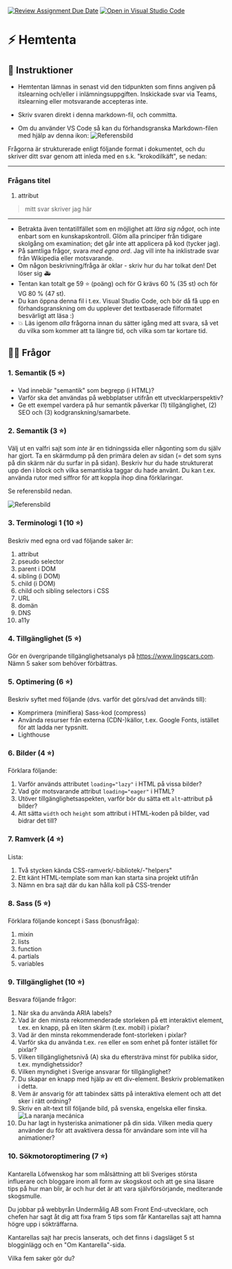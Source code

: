[![Review Assignment Due Date](https://classroom.github.com/assets/deadline-readme-button-24ddc0f5d75046c5622901739e7c5dd533143b0c8e959d652212380cedb1ea36.svg)](https://classroom.github.com/a/Tw1TFTlo)
[![Open in Visual Studio Code](https://classroom.github.com/assets/open-in-vscode-718a45dd9cf7e7f842a935f5ebbe5719a5e09af4491e668f4dbf3b35d5cca122.svg)](https://classroom.github.com/online_ide?assignment_repo_id=12690262&assignment_repo_type=AssignmentRepo)
# ⚡️ Hemtenta

## 📝 Instruktioner
- Hemtentan lämnas in senast vid den tidpunkten som finns angiven på itslearning och/eller i inlämningsuppgiften. Inskickade svar via Teams, itslearning eller motsvarande accepteras inte.

- Skriv svaren direkt i denna markdown-fil, och committa.

- Om du använder VS Code så kan du förhandsgranska Markdown-filen med hjälp av denna ikon: ![Referensbild](assets/preview-markdown.jpg)

Frågorna är strukturerade enligt följande format i dokumentet, och du skriver ditt svar genom att inleda med en s.k. "krokodilkäft", se nedan:

---
### Frågans titel
1. attribut
> mitt svar skriver jag här
---

- Betrakta även tentatillfället som en möjlighet att _lära sig något_, och inte enbart som en kunskapskontroll. Glöm alla principer från tidigare skolgång om examination; det går inte att applicera på kod (tycker jag).
- På samtliga frågor, svara _med egna ord_. Jag vill inte ha inklistrade svar från Wikipedia eller motsvarande.
- Om någon beskrivning/fråga är oklar - skriv hur du har tolkat den! Det löser sig 🚑️
- Tentan kan totalt ge 59 ⭐ (poäng) och för G krävs 60 % (35 st) och för VG 80 % (47 st).
- Du kan öppna denna fil i t.ex. Visual Studio Code, och bör då få upp en förhandsgranskning om du upplever det textbaserade filformatet besvärligt att läsa :)
- 💥 Läs igenom _alla_ frågorna innan du sätter igång med att svara, så vet du vilka som kommer att ta längre tid, och vilka som tar kortare tid.

## 🧑‍💻 Frågor

### 1. Semantik (5 ⭐)
- Vad innebär "semantik" som begrepp (i HTML)?
- Varför ska det användas på webbplatser utifrån ett utvecklarperspektiv?
- Ge ett exempel vardera på hur semantik påverkar (1) tillgänglighet, (2) SEO och (3) kodgranskning/samarbete.

### 2. Semantik (3 ⭐)
Välj ut en valfri sajt som _inte_ är en tidningssida eller någonting som du själv har gjort. Ta en skärmdump på den primära delen av sidan (= det som syns på din skärm när du surfar in på sidan). Beskriv hur du hade strukturerat upp den i block och vilka semantiska taggar du hade använt. Du kan t.ex. använda rutor med siffror för att koppla ihop dina förklaringar.

Se referensbild nedan.

![Referensbild](assets/semantik1.png)

### 3. Terminologi 1 (10 ⭐)
Beskriv med egna ord vad följande saker är:

1. attribut
2. pseudo selector
3. parent i DOM
4. sibling (i DOM)
5. child (i DOM)
6. child och sibling selectors i CSS
7. URL
8. domän
9. DNS
10. a11y

### 4. Tillgänglighet (5 ⭐)
Gör en övergripande tillgänglighetsanalys på https://www.lingscars.com. Nämn 5 saker som behöver förbättras.

### 5. Optimering (6 ⭐)
Beskriv syftet med följande (dvs. varför det görs/vad det används till):

- Komprimera (minifiera) Sass-kod (compress)
- Använda resurser från externa (CDN-)källor, t.ex. Google Fonts, istället för att ladda ner typsnitt.
- Lighthouse

### 6. Bilder (4 ⭐)
Förklara följande:

1. Varför används attributet `loading="lazy"` i HTML på vissa bilder? 
2. Vad gör motsvarande attribut `loading="eager"` i HTML? 
3. Utöver tillgänglighetsaspekten, varför bör du sätta ett `alt`-attribut på bilder?
4. Att sätta `width` och `height` som attribut i HTML-koden på bilder, vad bidrar det till?

### 7. Ramverk (4 ⭐)
Lista:

1. Två stycken kända CSS-ramverk/-bibliotek/-"helpers"
2. Ett känt HTML-template som man kan starta sina projekt utifrån
3. Nämn en bra sajt där du kan hålla koll på CSS-trender

### 8. Sass (5 ⭐)
Förklara följande koncept i Sass (bonusfråga):

1. mixin
2. lists
3. function
4. partials
5. variables

### 9. Tillgänglighet (10 ⭐)
Besvara följande frågor:

1. När ska du använda ARIA labels?
2. Vad är den minsta rekommenderade storleken på ett interaktivt element, t.ex. en knapp, på en liten skärm (t.ex. mobil) i pixlar?
3. Vad är den minsta rekommenderade font-storleken i pixlar?
4. Varför ska du använda t.ex. `rem` eller `em` som enhet på fonter istället för pixlar?
5. Vilken tillgänglighetsnivå (A) ska du eftersträva minst för publika sidor, t.ex. myndighetssidor?
6. Vilken myndighet i Sverige ansvarar för tillgänglighet?
7. Du skapar en knapp med hjälp av ett div-element. Beskriv problematiken i detta.
8. Vem är ansvarig för att tabindex sätts på interaktiva element och att det sker i rätt ordning?
9. Skriv en alt-text till följande bild, på svenska, engelska eller finska. ![La naranja mecánica](assets/la-naranja-mecanica_cuban-movie-poster.jpeg)
10. Du har lagt in hysteriska animationer på din sida. Vilken media query använder du för att avaktivera dessa för användare som inte vill ha animationer?

### 10. Sökmotoroptimering (7 ⭐)
Kantarella Löfwenskog har som målsättning att bli Sveriges största influerare och bloggare inom all form av skogskost och att ge sina läsare tips på hur man blir, är och hur det är att vara självförsörjande, mediterande skogsmulle.

Du jobbar på webbyrån Undermålig AB som Front End-utvecklare, och chefen har sagt åt dig att fixa fram 5 tips som får Kantarellas sajt att hamna högre upp i sökträffarna.

Kantarellas sajt har precis lanserats, och det finns i dagsläget 5 st blogginlägg och en "Om Kantarella"-sida.

Vilka fem saker gör du?
